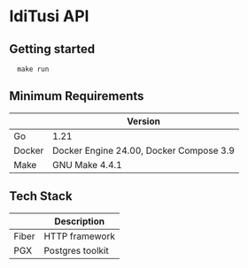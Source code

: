 # IdiTusi API

## Getting started

```shell
  make run
```

## Minimum Requirements

|        | Version                                 |
|--------|-----------------------------------------|
| Go     | 1.21                                    |
| Docker | Docker Engine 24.00, Docker Compose 3.9 |
| Make   | GNU Make 4.4.1                          |

## Tech Stack

|       | Description      |
|-------|------------------|
| Fiber | HTTP framework   |
| PGX   | Postgres toolkit |



